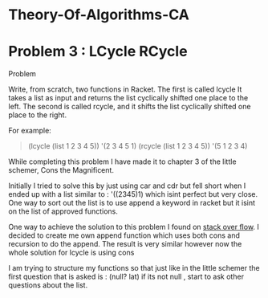 # Theory-Of-Algorithms-CA
# Problem 3 : LCycle RCycle

Problem

Write, from scratch, two functions in Racket.
The first is called lcycle
It takes a list as input and returns the list cyclically shifted one place to the left.
The second is called rcycle, and it shifts the list cyclically shifted one place to the right.

For example:
> (lcycle (list 1 2 3 4 5))
'(2 3 4 5 1)
> (rcycle (list 1 2 3 4 5))
'(5 1 2 3 4)

While completing this problem I have made it to chapter 3 of the little schemer, Cons the Magnificent.

Initially I tried to solve this by just using car and cdr but fell short when I ended up with a list similar to :
'((2345)1) which isint perfect but very close.
One way to sort out the list is to use append a keyword in racket but it isint on the list of approved functions.

One way to achieve the solution to this problem I found on [stack over flow](https://stackoverflow.com/questions/29137103/creating-an-append-function-in-racket). I decided to create me own append function which uses both cons and recursion to do the append.
The result is very similar however now the whole solution for lcycle is using cons

I am trying to structure my functions so that just like in the little schemer the first question that is asked is :
(null? lat)
if its not null , start to ask other questions about the list.
